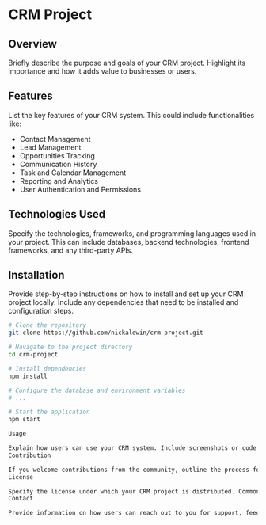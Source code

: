 # CRM Project

## Overview

Briefly describe the purpose and goals of your CRM project. Highlight its importance and how it adds value to businesses or users.

## Features

List the key features of your CRM system. This could include functionalities like:

- Contact Management
- Lead Management
- Opportunities Tracking
- Communication History
- Task and Calendar Management
- Reporting and Analytics
- User Authentication and Permissions

## Technologies Used

Specify the technologies, frameworks, and programming languages used in your project. This can include databases, backend technologies, frontend frameworks, and any third-party APIs.

## Installation

Provide step-by-step instructions on how to install and set up your CRM project locally. Include any dependencies that need to be installed and configuration steps.

```bash
# Clone the repository
git clone https://github.com/nickaldwin/crm-project.git

# Navigate to the project directory
cd crm-project

# Install dependencies
npm install

# Configure the database and environment variables
# ...

# Start the application
npm start

Usage

Explain how users can use your CRM system. Include screenshots or code snippets if necessary. Provide examples of common use cases to help users understand how to interact with the system.
Contribution

If you welcome contributions from the community, outline the process for how others can contribute to your project. This could include information on submitting bug reports, feature requests, or pull requests.
License

Specify the license under which your CRM project is distributed. Common choices include MIT, Apache, or GPL licenses. Make sure to include a LICENSE file in your project.
Contact

Provide information on how users can reach out to you for support, feedback, or questions.


